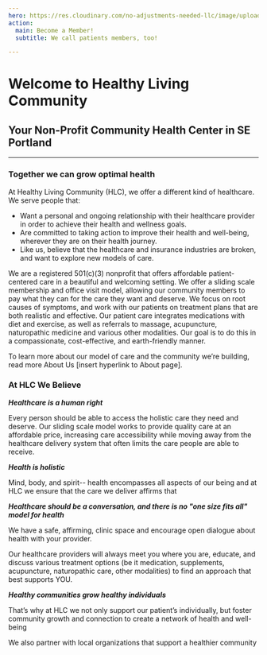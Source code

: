 ```yaml
---
hero: https://res.cloudinary.com/no-adjustments-needed-llc/image/upload/w_1700,c_scale/v1598891063/IMG_3197_tebbix.jpg
action:
  main: Become a Member!
  subtitle: We call patients members, too!

---
```

# Welcome to Healthy Living Community

## Your Non-Profit Community Health Center in SE Portland

<div class="py-5"><hr /></div>

### Together we can grow optimal health

At Healthy Living Community (HLC), we offer a different kind of healthcare. We serve people that:

* Want a personal and ongoing relationship with their healthcare provider in order to achieve their health and wellness goals.
* Are committed to taking action to improve their health and well-being, wherever they are on their health journey.
* Like us, believe that the healthcare and insurance industries are broken, and want to explore new models of care.

We are a registered 501(c)(3) nonprofit that offers affordable patient-centered care in a beautiful and welcoming setting. We offer a sliding scale membership and office visit model, allowing our community members to pay what they can for the care they want and deserve. We focus on root causes of symptoms, and work with our patients on treatment plans that are both realistic and effective. Our patient care integrates medications with diet and exercise, as well as referrals to massage, acupuncture, naturopathic medicine and various other modalities. Our goal is to do this in a compassionate, cost-effective, and earth-friendly manner.

To learn more about our model of care and the community we’re building, read more About Us \[insert hyperlink to About page\].

### At HLC We Believe 

**_Healthcare is a human right_**

Every person should be able to access the holistic care they need and deserve. Our sliding scale model works to provide quality care at an affordable price, increasing care accessibility while moving away from the healthcare delivery system that often limits the care people are able to receive.

**_Health is holistic_**

Mind, body, and spirit-- health encompasses all aspects of our being and at HLC we ensure that the care we deliver affirms that

**_Healthcare should be a conversation, and there is no "one size fits all" model for health_**

We have a safe, affirming, clinic space and encourage open dialogue about health with your provider.

Our healthcare providers will always meet you where you are, educate, and discuss various treatment options (be it medication, supplements, acupuncture, naturopathic care, other modalities) to find an approach that best supports YOU.

**_Healthy communities grow healthy individuals_**

That’s why at HLC we not only support our patient’s individually, but foster community growth and connection to create a network of health and well-being

We also partner with local organizations that support a healthier community